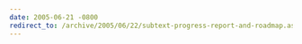 ```yaml
---
date: 2005-06-21 -0800
redirect_to: /archive/2005/06/22/subtext-progress-report-and-roadmap.aspx/
---
```

